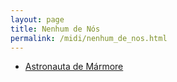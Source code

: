 ```yaml
---
layout: page
title: Nenhum de Nós
permalink: /midi/nenhum_de_nos.html
---
```


* [Astronauta de Mármore](https://124700.selcdn.ru/srv.victor3d.com.br/midi/astronau.mid)